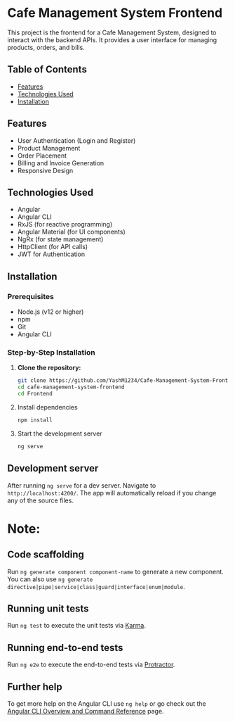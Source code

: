 # Cafe Management System Frontend

This project is the frontend for a Cafe Management System, designed to interact with the backend APIs. It provides a user interface for managing products, orders, and bills.

## Table of Contents

- [Features](#features)
- [Technologies Used](#technologies-used)
- [Installation](#installation)

## Features

- User Authentication (Login and Register)
- Product Management 
- Order Placement
- Billing and Invoice Generation
- Responsive Design

## Technologies Used

- Angular
- Angular CLI
- RxJS (for reactive programming)
- Angular Material (for UI components)
- NgRx (for state management)
- HttpClient (for API calls)
- JWT for Authentication

## Installation

### Prerequisites

- Node.js (v12 or higher)
- npm
- Git
- Angular CLI

### Step-by-Step Installation

1. **Clone the repository:**
   ```sh
   git clone https://github.com/YashM1234/Cafe-Management-System-Frontend
   cd cafe-management-system-frontend
   cd Frontend

2. Install dependencies
    ```sh
    npm install

3. Start the development server
   ```sh
   ng serve

## Development server

After running `ng serve` for a dev server. Navigate to `http://localhost:4200/`. The app will automatically reload if you change any of the source files.

# Note:
## Code scaffolding

Run `ng generate component component-name` to generate a new component. You can also use `ng generate directive|pipe|service|class|guard|interface|enum|module`.

## Running unit tests

Run `ng test` to execute the unit tests via [Karma](https://karma-runner.github.io).

## Running end-to-end tests

Run `ng e2e` to execute the end-to-end tests via [Protractor](http://www.protractortest.org/).

## Further help

To get more help on the Angular CLI use `ng help` or go check out the [Angular CLI Overview and Command Reference](https://angular.io/cli) page.
